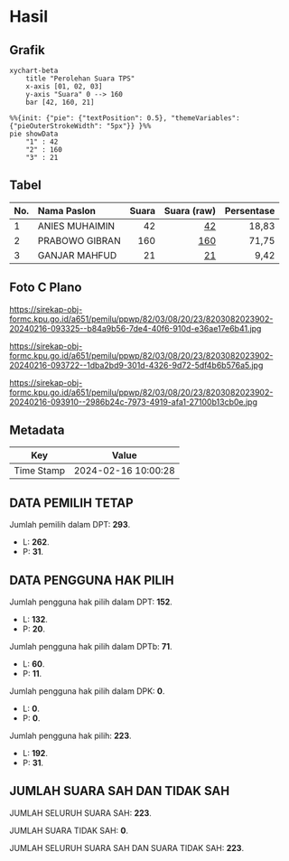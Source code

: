 # Hasil

## Grafik

```mermaid
xychart-beta
    title "Perolehan Suara TPS"
    x-axis [01, 02, 03]
    y-axis "Suara" 0 --> 160
    bar [42, 160, 21]
```

```mermaid
%%{init: {"pie": {"textPosition": 0.5}, "themeVariables": {"pieOuterStrokeWidth": "5px"}} }%%
pie showData
    "1" : 42
    "2" : 160
    "3" : 21
```

## Tabel

| No. | Nama Paslon    | Suara | Suara (raw) | Persentase |
|:--- |:-------------- | -----:| -----------:| ----------:|
| 1   | ANIES MUHAIMIN | 42    | [42][p-1]   | 18,83      |
| 2   | PRABOWO GIBRAN | 160   | [160][p-2]  | 71,75      |
| 3   | GANJAR MAHFUD  | 21    | [21][p-3]   | 9,42       |


[p-1]: https://github.com/gigit-pemilu/pemilu-2024-82-maluku-utara/blob/main/pilpres/hitung-suara/sub/82-maluku-utara/sub/03-halmahera-utara/sub/08-malifut/sub/2023-tabobo/sub/902-tps/sub/paslon-1.txt
[p-2]: https://github.com/gigit-pemilu/pemilu-2024-82-maluku-utara/blob/main/pilpres/hitung-suara/sub/82-maluku-utara/sub/03-halmahera-utara/sub/08-malifut/sub/2023-tabobo/sub/902-tps/sub/paslon-2.txt
[p-3]: https://github.com/gigit-pemilu/pemilu-2024-82-maluku-utara/blob/main/pilpres/hitung-suara/sub/82-maluku-utara/sub/03-halmahera-utara/sub/08-malifut/sub/2023-tabobo/sub/902-tps/sub/paslon-3.txt

## Foto C Plano

https://sirekap-obj-formc.kpu.go.id/a651/pemilu/ppwp/82/03/08/20/23/8203082023902-20240216-093325--b84a9b56-7de4-40f6-910d-e36ae17e6b41.jpg

https://sirekap-obj-formc.kpu.go.id/a651/pemilu/ppwp/82/03/08/20/23/8203082023902-20240216-093722--1dba2bd9-301d-4326-9d72-5df4b6b576a5.jpg

https://sirekap-obj-formc.kpu.go.id/a651/pemilu/ppwp/82/03/08/20/23/8203082023902-20240216-093910--2986b24c-7973-4919-afa1-27100b13cb0e.jpg


## Metadata

| Key        | Value               |
| ---------- | ------------------- |
| Time Stamp | 2024-02-16 10:00:28 |


## DATA PEMILIH TETAP

Jumlah pemilih dalam DPT: **293**.
 * L: **262**.
 * P: **31**.

## DATA PENGGUNA HAK PILIH

Jumlah pengguna hak pilih dalam DPT: **152**.
 * L: **132**.
 * P: **20**.

Jumlah pengguna hak pilih dalam DPTb: **71**.
 * L: **60**.
 * P: **11**.

Jumlah pengguna hak pilih dalam DPK: **0**.
 * L: **0**.
 * P: **0**.

Jumlah pengguna hak pilih: **223**.
 * L: **192**.
 * P: **31**.

## JUMLAH SUARA SAH DAN TIDAK SAH

JUMLAH SELURUH SUARA SAH: **223**.

JUMLAH SUARA TIDAK SAH: **0**.

JUMLAH SELURUH SUARA SAH DAN SUARA TIDAK SAH: **223**.


